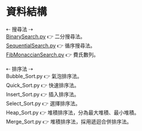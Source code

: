 # 資料結構
⇠ 搜尋法 ⇢   
[BinarySearch.py](https://github.com/LinMeiChi/Data_Structure/blob/main/BinarySearch.py) 👉 二分搜尋法。                                                                            
[SequentialSearch.py](https://github.com/LinMeiChi/Data_Structure/blob/main/SequentialSearch.py) 👉 循序搜尋法。                                                                    
[FibMonaccianSearch.py](https://github.com/LinMeiChi/Data_Structure/blob/main/FibMonaccianSearch.py) 👉 費氏數列。                                                                 
                                                                                                                                                                                   
⇠ 排序法 ⇢                                                                                                                                                                         
Bubble_Sort.py 👉 氣泡排序法。                                                                                                                                                     
Quick_Sort.py  👉 快速排序法。                                                                                                                                                 
Insert_Sort.py 👉 插入排序法。                                                                                                                                                     
Select_Sort.py 👉 選擇排序法。                                                                                                                                                     
Heap_Sort.py  👉 堆積排序法，分為最大堆積、最小堆積。                                                                                                                                 
Merge_Sort.py 👉 堆積排序法，採用遞迴合併排序法。
